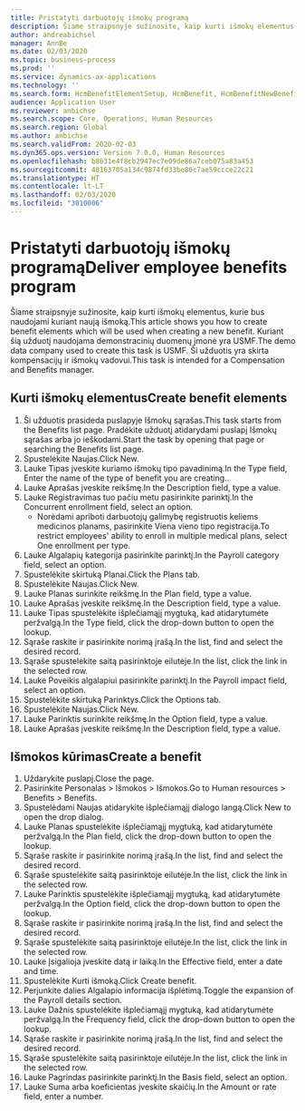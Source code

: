 ```yaml
---
title: Pristatyti darbuotojų išmokų programą
description: Šiame straipsnyje sužinosite, kaip kurti išmokų elementus, kurie bus naudojami kuriant naują išmoką.
author: andreabichsel
manager: AnnBe
ms.date: 02/03/2020
ms.topic: business-process
ms.prod: ''
ms.service: dynamics-ax-applications
ms.technology: ''
ms.search.form: HcmBenefitElementSetup, HcmBenefit, HcmBenefitNewBenefit, HcmBenefitPlanLookup
audience: Application User
ms.reviewer: anbichse
ms.search.scope: Core, Operations, Human Resources
ms.search.region: Global
ms.author: anbichse
ms.search.validFrom: 2020-02-03
ms.dyn365.ops.version: Version 7.0.0, Human Resources
ms.openlocfilehash: b8631e4f8cb2947ec7e09de86a7ceb075a83a453
ms.sourcegitcommit: 40163705a134c9874fd33be80c7ae59ccce22c21
ms.translationtype: HT
ms.contentlocale: lt-LT
ms.lasthandoff: 02/03/2020
ms.locfileid: "3010006"
---
```

# <a name="deliver-employee-benefits-program"></a><span data-ttu-id="77ca9-103">Pristatyti darbuotojų išmokų programą</span><span class="sxs-lookup"><span data-stu-id="77ca9-103">Deliver employee benefits program</span></span>

<span data-ttu-id="77ca9-104">Šiame straipsnyje sužinosite, kaip kurti išmokų elementus, kurie bus naudojami kuriant naują išmoką.</span><span class="sxs-lookup"><span data-stu-id="77ca9-104">This article shows you how to create benefit elements which will be used when creating a new benefit.</span></span> <span data-ttu-id="77ca9-105">Kuriant šią užduotį naudojama demonstracinių duomenų įmonė yra USMF.</span><span class="sxs-lookup"><span data-stu-id="77ca9-105">The demo data company used to create this task is USMF.</span></span> <span data-ttu-id="77ca9-106">Ši užduotis yra skirta kompensacijų ir išmokų vadovui.</span><span class="sxs-lookup"><span data-stu-id="77ca9-106">This task is intended for a Compensation and Benefits manager.</span></span>


## <a name="create-benefit-elements"></a><span data-ttu-id="77ca9-107">Kurti išmokų elementus</span><span class="sxs-lookup"><span data-stu-id="77ca9-107">Create benefit elements</span></span>
1. <span data-ttu-id="77ca9-108">Ši užduotis prasideda puslapyje Išmokų sąrašas.</span><span class="sxs-lookup"><span data-stu-id="77ca9-108">This task starts from the Benefits list page.</span></span> <span data-ttu-id="77ca9-109">Pradėkite užduotį atidarydami puslapį Išmokų sąrašas arba jo ieškodami.</span><span class="sxs-lookup"><span data-stu-id="77ca9-109">Start the task by opening that page or searching the Benefits list page.</span></span>
2. <span data-ttu-id="77ca9-110">Spustelėkite Naujas.</span><span class="sxs-lookup"><span data-stu-id="77ca9-110">Click New.</span></span>
3. <span data-ttu-id="77ca9-111">Lauke Tipas įveskite kuriamo išmokų tipo pavadinimą.</span><span class="sxs-lookup"><span data-stu-id="77ca9-111">In the Type field, Enter the name of the type of benefit you are creating..</span></span>
4. <span data-ttu-id="77ca9-112">Lauke Aprašas įveskite reikšmę.</span><span class="sxs-lookup"><span data-stu-id="77ca9-112">In the Description field, type a value.</span></span>
5. <span data-ttu-id="77ca9-113">Lauke Registravimas tuo pačiu metu pasirinkite parinktį.</span><span class="sxs-lookup"><span data-stu-id="77ca9-113">In the Concurrent enrollment field, select an option.</span></span>
    * <span data-ttu-id="77ca9-114">Norėdami apriboti darbuotojų galimybę registruotis keliems medicinos planams, pasirinkite Viena vieno tipo registracija.</span><span class="sxs-lookup"><span data-stu-id="77ca9-114">To restrict employees' ability to enroll in multiple medical plans, select One enrollment per type.</span></span>  
6. <span data-ttu-id="77ca9-115">Lauke Algalapių kategorija pasirinkite parinktį.</span><span class="sxs-lookup"><span data-stu-id="77ca9-115">In the Payroll category field, select an option.</span></span>
7. <span data-ttu-id="77ca9-116">Spustelėkite skirtuką Planai.</span><span class="sxs-lookup"><span data-stu-id="77ca9-116">Click the Plans tab.</span></span>
8. <span data-ttu-id="77ca9-117">Spustelėkite Naujas.</span><span class="sxs-lookup"><span data-stu-id="77ca9-117">Click New.</span></span>
9. <span data-ttu-id="77ca9-118">Lauke Planas surinkite reikšmę.</span><span class="sxs-lookup"><span data-stu-id="77ca9-118">In the Plan field, type a value.</span></span>
10. <span data-ttu-id="77ca9-119">Lauke Aprašas įveskite reikšmę.</span><span class="sxs-lookup"><span data-stu-id="77ca9-119">In the Description field, type a value.</span></span>
11. <span data-ttu-id="77ca9-120">Lauke Tipas spustelėkite išplečiamąjį mygtuką, kad atidarytumėte peržvalgą.</span><span class="sxs-lookup"><span data-stu-id="77ca9-120">In the Type field, click the drop-down button to open the lookup.</span></span>
12. <span data-ttu-id="77ca9-121">Sąraše raskite ir pasirinkite norimą įrašą.</span><span class="sxs-lookup"><span data-stu-id="77ca9-121">In the list, find and select the desired record.</span></span>
13. <span data-ttu-id="77ca9-122">Sąraše spustelėkite saitą pasirinktoje eilutėje.</span><span class="sxs-lookup"><span data-stu-id="77ca9-122">In the list, click the link in the selected row.</span></span>
14. <span data-ttu-id="77ca9-123">Lauke Poveikis algalapiui pasirinkite parinktį.</span><span class="sxs-lookup"><span data-stu-id="77ca9-123">In the Payroll impact field, select an option.</span></span>
15. <span data-ttu-id="77ca9-124">Spustelėkite skirtuką Parinktys.</span><span class="sxs-lookup"><span data-stu-id="77ca9-124">Click the Options tab.</span></span>
16. <span data-ttu-id="77ca9-125">Spustelėkite Naujas.</span><span class="sxs-lookup"><span data-stu-id="77ca9-125">Click New.</span></span>
17. <span data-ttu-id="77ca9-126">Lauke Parinktis surinkite reikšmę.</span><span class="sxs-lookup"><span data-stu-id="77ca9-126">In the Option field, type a value.</span></span>
18. <span data-ttu-id="77ca9-127">Lauke Aprašas įveskite reikšmę.</span><span class="sxs-lookup"><span data-stu-id="77ca9-127">In the Description field, type a value.</span></span>

## <a name="create-a-benefit"></a><span data-ttu-id="77ca9-128">Išmokos kūrimas</span><span class="sxs-lookup"><span data-stu-id="77ca9-128">Create a benefit</span></span>
1. <span data-ttu-id="77ca9-129">Uždarykite puslapį.</span><span class="sxs-lookup"><span data-stu-id="77ca9-129">Close the page.</span></span>
2. <span data-ttu-id="77ca9-130">Pasirinkite Personalas > Išmokos > Išmokos.</span><span class="sxs-lookup"><span data-stu-id="77ca9-130">Go to Human resources > Benefits > Benefits.</span></span>
3. <span data-ttu-id="77ca9-131">Spustelėdami Naujas atidarykite išplečiamąjį dialogo langą.</span><span class="sxs-lookup"><span data-stu-id="77ca9-131">Click New to open the drop dialog.</span></span>
4. <span data-ttu-id="77ca9-132">Lauke Planas spustelėkite išplečiamąjį mygtuką, kad atidarytumėte peržvalgą.</span><span class="sxs-lookup"><span data-stu-id="77ca9-132">In the Plan field, click the drop-down button to open the lookup.</span></span>
5. <span data-ttu-id="77ca9-133">Sąraše raskite ir pasirinkite norimą įrašą.</span><span class="sxs-lookup"><span data-stu-id="77ca9-133">In the list, find and select the desired record.</span></span>
6. <span data-ttu-id="77ca9-134">Sąraše spustelėkite saitą pasirinktoje eilutėje.</span><span class="sxs-lookup"><span data-stu-id="77ca9-134">In the list, click the link in the selected row.</span></span>
7. <span data-ttu-id="77ca9-135">Lauke Parinktis spustelėkite išplečiamąjį mygtuką, kad atidarytumėte peržvalgą.</span><span class="sxs-lookup"><span data-stu-id="77ca9-135">In the Option field, click the drop-down button to open the lookup.</span></span>
8. <span data-ttu-id="77ca9-136">Sąraše raskite ir pasirinkite norimą įrašą.</span><span class="sxs-lookup"><span data-stu-id="77ca9-136">In the list, find and select the desired record.</span></span>
9. <span data-ttu-id="77ca9-137">Sąraše spustelėkite saitą pasirinktoje eilutėje.</span><span class="sxs-lookup"><span data-stu-id="77ca9-137">In the list, click the link in the selected row.</span></span>
10. <span data-ttu-id="77ca9-138">Lauke Įsigalioja įveskite datą ir laiką.</span><span class="sxs-lookup"><span data-stu-id="77ca9-138">In the Effective field, enter a date and time.</span></span>
11. <span data-ttu-id="77ca9-139">Spustelėkite Kurti išmoką.</span><span class="sxs-lookup"><span data-stu-id="77ca9-139">Click Create benefit.</span></span>
12. <span data-ttu-id="77ca9-140">Perjunkite dalies Algalapio informacija išplėtimą.</span><span class="sxs-lookup"><span data-stu-id="77ca9-140">Toggle the expansion of the Payroll details section.</span></span>
13. <span data-ttu-id="77ca9-141">Lauke Dažnis spustelėkite išplečiamąjį mygtuką, kad atidarytumėte peržvalgą.</span><span class="sxs-lookup"><span data-stu-id="77ca9-141">In the Frequency field, click the drop-down button to open the lookup.</span></span>
14. <span data-ttu-id="77ca9-142">Sąraše raskite ir pasirinkite norimą įrašą.</span><span class="sxs-lookup"><span data-stu-id="77ca9-142">In the list, find and select the desired record.</span></span>
15. <span data-ttu-id="77ca9-143">Sąraše spustelėkite saitą pasirinktoje eilutėje.</span><span class="sxs-lookup"><span data-stu-id="77ca9-143">In the list, click the link in the selected row.</span></span>
16. <span data-ttu-id="77ca9-144">Lauke Pagrindas pasirinkite parinktį.</span><span class="sxs-lookup"><span data-stu-id="77ca9-144">In the Basis field, select an option.</span></span>
17. <span data-ttu-id="77ca9-145">Lauke Suma arba koeficientas įveskite skaičių.</span><span class="sxs-lookup"><span data-stu-id="77ca9-145">In the Amount or rate field, enter a number.</span></span>

